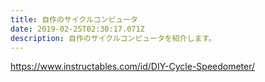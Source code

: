 ```yaml
---
title: 自作のサイクルコンピュータ
date: 2019-02-25T02:30:17.071Z
description: 自作のサイクルコンピュータを紹介します。
---
```

https://www.instructables.com/id/DIY-Cycle-Speedometer/
